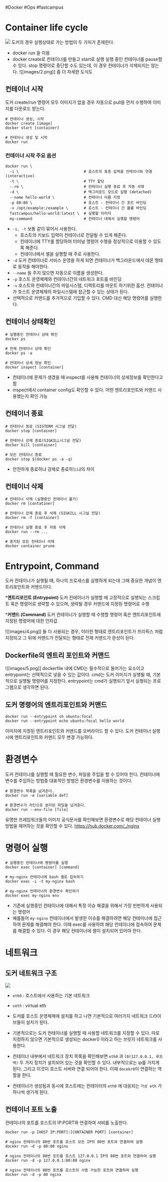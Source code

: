 #Docker #Ops #fastcampus

# Container life cycle
![](images/1.png)
도커의 경우 실행상태로 가는 방법이 두 가지가 존재한다.
- docker run 을 이용
- docker create로 컨테이너를 만들고 start로 실행
실행 중인 컨테이너를 pause할 수 있다.
stop 명령어로 중단할 수도 있는데, 이 경우 컨테이너가 삭제되지는 않는다. 
![[images/2.png]]
좀 더 자세한 도식도 

## 컨테이너 시작
도커 create/run 명령어 모두 이미지가 없을 경우 자동으로 pull을 먼저 수행하여 이미지를 다운로드 받는다.
```shell
# 컨테이너 생성, 시작
docker create [image]
docker start [container]

# 컨테이너 생성 및 시작
docker run
```

### 컨테이너 시작 주요 옵션
```shell
docker run \
  -i \                             # 호스트의 표준 입력을 컨테이너와 연결(interactive)
  -t \                             # TTY 할당
  --rm \                           # 컨테이너 실행 종료 후 자동 삭제
  -d \                             # 백그라운드 모드로 실행 (detached)
  --name hello-world \             # 컨테이너 이름 지정
  -p 80:80 \                       # 호스트 - 컨테이너 간 포트 바인딩
  -v /opt/example:/example \       # 호스트 - 컨테이너 간 볼륨 바인딩
  fastcampus/hello-world:latest \  # 실행할 이미지
  my-command                       # 컨테이너 내에서 실행할 명령어
```
- `-i, -t`  보통 같이 묶어서 사용한다. 
	- 호스트의 키보드 입력이 컨테이너로 전달될 수 있게 해준다.  
	- 컨테이너에 TTY를 할당하여 터미널 명령어 수행을 정상적으로 이용할 수 있도록 해준다.
	- 컨테이너에서 셸을 실행할 때 주로 사용한다.
- `-d` 도커 컨테이너로 서비스 운영을 하게 되면 컨테이너가 백그라운드에서 데몬 형태로 동작을 해야한다.
- `--name` 을 주지 않으면 자동으로 이름을 생성한다.
- `-p` 호스트 운영체제와 컨테이너간의 네트워크 포트를 바인딩
- `-v` 호스트와 컨테이너간의 파일시스템, 디렉토리를 마운트 하기위한 옵션. 컨테이너가 호스트 운영체제의 파일시스템에 접근할 수 있는 상태가 된다.
- 선택적으로 커맨드를 추가적으로 기입할 수 있다. CMD 대신 해당 명령어를 실행한다.

## 컨테이너 상태확인
```shell
# 실행중인 컨테이너 상태 확인
docker ps

# 전체 컨테이너 상태 확인
docker ps -a

# 컨테이너 상세 정보 확인
docker inspect [container]
```
- 컨테이너에 문제가 생겼을 때 inspect를 사용해 컨테이너의 상세정보를 확인한다고 함
- inspect에서 container config도 확인할 수 있다. 어떤 엔트리포인트와 커맨드 사용했는지 확인 가능

## 컨테이너 종료
```shell
# 컨테이너 종료 (SIGTERM 시그널 전달)
docker stop [container]

# 컨테이너 강제 종료(SIGKILL시그널 전달)
docker kill [container]

# 모든 컨테이너 종료
docker stop $(docker ps -a -q)
```

- 안전하게 종료하냐 강제로 종료하느냐의 차이

## 컨테이너 삭제
```shell
# 컨테이너 삭제 (실행중인 컨테이너 불가)
docker rm [contatiner]

# 컨테이너 강제 종료 후 삭제 (SIGKILL 시그널 전달)
docker rm -f [container]

# 컨테이너 실행 종료 후 자동 삭제
docker run --rm ...

# 중지된 모든 컨테이너 삭제
docker container prune
```

# Entrypoint, Command
도커 컨테이너가 실행될 때, 하나의 프로세스를 실행하게 되는데 그때 중요한 개념이 엔트리포인트와 커맨드이다.

***엔트리포인트 (Entrypoint)**
도커 컨테이너가 실행할 때 고정적으로 실행되는 스크립트 혹은 명령어로 생략할 수 있으며, 생략될 경우 커맨드에 지정된 명령어로 수행

***커맨드 (Command)**
도커 컨테이너가 실행할 때 수행할 명령어 혹은 엔트리포인트에 지정된 명령어에 대한 인자값

![[images/4.png]]
둘 다 사용되는 경우, 이러한 형태로 엔트리포인트가 프리픽스 처럼 지정되고 그 뒤에 커맨드가 전달되는 형태로 전체 커맨드가 완성이 된다.

## Dockerfile의 엔트리 포인트와 커맨드
![[images/5.png]]
dockerfile 내에 CMD는 필수적으로 들어가는 요소이고 entrypoint는 선택적으로 넣을 수 있는 값이다. 
cmd는 도커 이미지가 실행될 때, 기본적으로 실행될 명령어를 지정한다.
entrypoint는 cmd가 실행되기 앞서 실행되는 프로그램으로 생각하면 된다.

## 도커 명령어의 엔트리포인트와 커맨드
```shell
docker run --entrypoint sh ubuntu:focal
docker run --entrypoint echo ubuntu:focal hello world
```
이미지에 지정된 엔트리포인트와 커맨드를 오버라이드 할 수 있다. 도커 컨테이너 실행 시에 엔트리포인트와 커맨드 모두 변경 가능하다.

# 환경변수
도커 컨테이너를 실행할 때 필요한 변수, 파일을 주입을 할 수 있어야 한다. 컨테이너에 변수를 주입하는 방법중 대표적인 방법은 환경변수를 이용하는 것이다.
```shell
# 환경변수 목록을 넘겨준다.
docker run -e [variable def]

# 환경변수가 라인으로 분리된 파일을 넘겨준다.
docker run --env-file [file]
```
유명한 프레임워크들의 이미지 공식문서를 확인해보면 환경변수로 해당 컨테이너 실행방법을 제어하는 것을 확인할 수 있다.
https://hub.docker.com/_/nginx

# 명령어 실행
```shell
# 실행중인 컨테이너에 명령어를 실행
docker exec [container] [command]

# my-nginx 컨테이너에 bash 셸로 접속하기
docker exec -i -t my-nginx bash

# my-nginx 컨테이너의 환경변수 확인하기
docker exec my-nginx env
```
- 기존에 실행중인 컨테이너에 대해서 특정 이슈 해결을 위해서 가장 빈번하게 사용되는 명령어
- 예를들어 `my-nginx`  컨테이너에서 발생한 이슈를 해결하려면 해당 컨테이너에 접근하여 문제를 해결해야 한다. 이때 exec를 사용하여 해당 컨테이너에 접속하여 문제를 해결할 수 있다. 이 경우 해당 컨테이너에 셸이 설치되어 있어야 한다.

# 네트워크
## 도커 네트워크 구조
![](images/6.png)
- `eth0` : 호스트에서 사용하는 기본 네트워크
- `veth` : virtual eth


- 도커를 호스트 운영체제에 설치를 하고 나면 기본적으로 여러가지 네트워크 드라이브들이 설치가 된다.
- 기본적으로는 도커 컨테이너를 실행할 때 사용할 네트워크를 지정할 수 있다. 따로 지정하지 않으면 기본적으로 생성되는 docker0 이라고 하는 브릿지 네트워크를 사용한다.
- 컨테이너 내부에서 네트워크 장치 목록을 확인해보면 `eth0` 과 `l0(127.0.0.1, 루프백)` 두 가지 장치가 설치되어 있는 것을 확인할 수 있다. 내부적으로는 ip를 가지게 된다. 그리고 이것이 호스트 서버와 연결 되어야 한다. 이때  `docekr0`이 연결하는 역할을 한다.
- 컨테이너가 생성됨과 동시에 호스트에는 컨테이터의 `eth0` 에 대응되는 `가상 eth` 가 하나씩 생기게 된다.

## 컨테이너 포트 노출
컨테이너의 포트를 호스트의 IP:PORT와 연결하여 서비를 노출한다.
```shell
docker run -p [HOST IP:PORT]:[CONTAINER PORT] [container]

# nginx 컨테이너의 80번 포트를 호스트 모든 IP의 80번 포트와 연결하여 실행
docekr run -d -p 80:80 nginx

# nginx 컨테이너의 80번 포트를 호스트 127.0.0.1 IP의 80번 포트와 연결하여 실행
docker run -d -p 127.0.0.1:80:80 nginx

# nginx 컨테이너의 80번 포트를 호스트의 사용 가능한 포트와 연결하여 실행
docker run -d -p 80 nginx
```